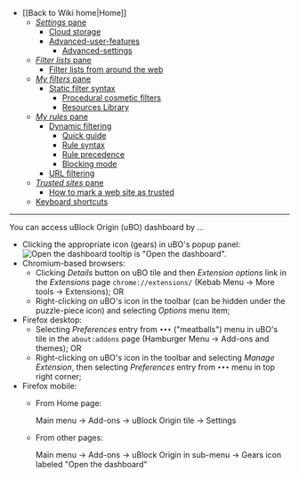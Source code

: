 - [[Back to Wiki home|Home]]
   - [_Settings_ pane](./Dashboard:-Settings)
      - [Cloud storage](./Cloud-storage)
      - [Advanced-user-features](./Advanced-user-features)
         - [Advanced-settings](./Advanced-settings)
   - [_Filter lists_ pane](./Dashboard:-Filter-lists)
      - [Filter lists from around the web](./Filter-lists-from-around-the-web)
   - [_My filters_ pane](./Dashboard:-My-filters)
      - [Static filter syntax](./Static-filter-syntax)
         - [Procedural cosmetic filters](./Procedural-cosmetic-filters)
         - [Resources Library](./Resources-Library)
   - [_My rules_ pane](./Dashboard:-My-rules)
      - [Dynamic filtering](./Dynamic-filtering)
         - [Quick guide](./Dynamic-filtering:-quick-guide)
         - [Rule syntax](./Dynamic-filtering:-rule-syntax)
         - [Rule precedence](./Dynamic-filtering:-precedence)
         - [Blocking mode](./Blocking-mode)
      - [URL filtering](./Dynamic-URL-filtering)
   - [_Trusted sites_ pane](./Dashboard:-Trusted-sites)
      - [How to mark a web site as trusted](./How-to-mark-a-web-site-as-trusted)
   - [Keyboard shortcuts](./Keyboard-shortcuts)

***

You can access uBlock Origin (uBO) dashboard by ...
- Clicking the appropriate icon (gears) in uBO's popup panel: <img src="https://user-images.githubusercontent.com/886325/102916299-9b30c000-4483-11eb-92de-d54d53674436.png" alt="Open the dashboard"> tooltip is "Open the dashboard".
- Chromium-based browsers:
    - Clicking _Details_ button on uBO tile and then _Extension options_ link in the _Extensions_ page `chrome://extensions/` (Kebab Menu -> More tools -> Extensions); OR
    - Right-clicking on uBO's icon in the toolbar (can be hidden under the puzzle-piece icon) and selecting _Options_ menu item;
- Firefox desktop:
    - Selecting _Preferences_ entry from `•••` ("meatballs") menu in uBO's tile in the `about:addons` page (Hamburger Menu -> Add-ons and themes); OR
    - Right-clicking on uBO's icon in the toolbar and selecting _Manage Extension_, then selecting _Preferences_ entry from `•••` menu in top right corner;
- Firefox mobile:
    - From Home page:

        Main menu -> Add-ons -> uBlock Origin tile -> Settings

    - From other pages:

        Main menu -> Add-ons -> uBlock Origin in sub-menu -> Gears icon labeled "Open the dashboard"
